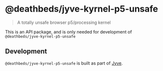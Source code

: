 # @deathbeds/jyve-kyrnel-p5-unsafe

> A totally unsafe browser p5/processing kernel

This is an API package, and is only needed for development of `@deathbeds/jyve-kyrnel-p5-unsafe`

## Development

`@deathbeds/jyve-kyrnel-p5-unsafe` is built as part of [Jyve](https://github.com/deathbeds/jyve).
